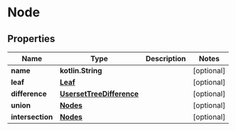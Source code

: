 
# Node

## Properties
Name | Type | Description | Notes
------------ | ------------- | ------------- | -------------
**name** | **kotlin.String** |  |  [optional]
**leaf** | [**Leaf**](Leaf.md) |  |  [optional]
**difference** | [**UsersetTreeDifference**](UsersetTreeDifference.md) |  |  [optional]
**union** | [**Nodes**](Nodes.md) |  |  [optional]
**intersection** | [**Nodes**](Nodes.md) |  |  [optional]



